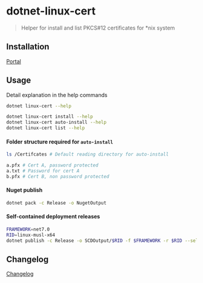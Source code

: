 # dotnet-linux-cert

> Helper for install and list PKCS#12 certificates for *nix system

## Installation

[Portal](https://www.nuget.org/packages/dotnet-linux-cert/)

## Usage

Detail explanation in the help commands

```sh
dotnet linux-cert --help

dotnet linux-cert install --help
dotnet linux-cert auto-install --help
dotnet linux-cert list --help
```

#### Folder structure required for `auto-install`
```sh
ls /Certifcates # Default reading directory for auto-install

a.pfx # Cert A, password protected
a.txt # Password for cert A
b.pfx # Cert B, non password protected
```

#### Nuget publish
```sh
dotnet pack -c Release -o NugetOutput
```

#### Self-contained deployment releases
```sh
FRAMEWORK=net7.0
RID=linux-musl-x64
dotnet publish -c Release -o SCDOutput/$RID -f $FRAMEWORK -r $RID --self-contained
```

## Changelog
[Changelog](CHANGELOG.md)
